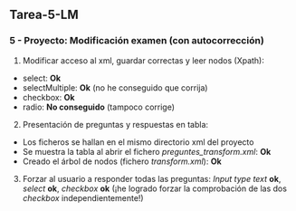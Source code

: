 ## Tarea-5-LM
### 5 - Proyecto: Modificación examen (con autocorrección) 

1. Modificar acceso al xml, guardar correctas y leer nodos (Xpath):  
- select: **Ok**  
- selectMultiple: **Ok** (no he conseguido que corrija)
- checkbox: **Ok**  
- radio: **No conseguido** (tampoco corrige)

2. Presentación de preguntas y respuestas en tabla:
- Los ficheros se hallan en el mismo directorio xml del proyecto
- Se muestra la tabla al abrir el fichero _preguntes_transform.xml_: **Ok**  
- Creado el árbol de nodos (fichero _transform.xml_): **Ok**

3. Forzar al usuario a responder todas las preguntas: _Input type text_ **ok**, _select_ **ok**, _checkbox_ **ok** (¡he logrado forzar la comprobación de las dos *checkbox* independientemente!)
